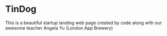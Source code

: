 # TinDog
This is a beautiful startup landing web page created by code along with our awesome teacher Angela Yu (London App Brewery)
